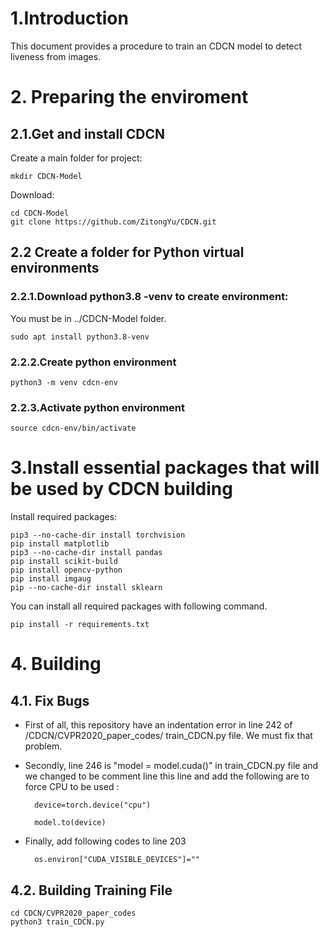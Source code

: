 # 1.Introduction 

This document provides a procedure to train an CDCN model to detect liveness from images.

# 2. Preparing the enviroment 

## 2.1.Get and install CDCN
Create a main folder for project:
	
	mkdir CDCN-Model 

Download:  
	
	cd CDCN-Model 
	git clone https://github.com/ZitongYu/CDCN.git
    
 
## 2.2 Create a folder for Python virtual environments 
### 2.2.1.Download python3.8 -venv to create environment:
You must be in  ../CDCN-Model folder.   
   
   	sudo apt install python3.8-venv
    
### 2.2.2.Create python environment

	python3 -m venv cdcn-env

### 2.2.3.Activate python environment
 
    source cdcn-env/bin/activate

    
# 3.Install essential packages that will be used by CDCN building

Install required packages:

	pip3 --no-cache-dir install torchvision
	pip install matplotlib
	pip3 --no-cache-dir install pandas
	pip install scikit-build
	pip install opencv-python
	pip install imgaug
	pip --no-cache-dir install sklearn

You can install all required packages with following command.

	pip install -r requirements.txt
	
# 4. Building 
## 4.1. Fix Bugs 
- First of all, this repository have an indentation error in line 242 of /CDCN/CVPR2020_paper_codes/
train_CDCN.py file. We must fix that problem.
- Secondly, line 246 is "model = model.cuda()" in train_CDCN.py file and we changed to be comment line this line and add the following are to force CPU to be used  :
	 	
		device=torch.device("cpu")
        	
		model.to(device)
	
- Finally, add following codes to line 203
	
		os.environ["CUDA_VISIBLE_DEVICES"]=""
		
## 4.2. Building Training File 

	cd CDCN/CVPR2020_paper_codes
	python3 train_CDCN.py
